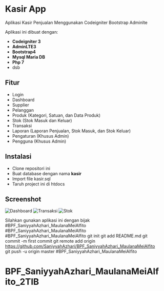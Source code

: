 # Kasir App
Aplikasi Kasir Penjualan Menggunakan Codeigniter Bootstrap Adminlte

Aplikasi ini dibuat dengan:
* **Codeigniter 3**
* **AdminLTE3**
* **Bootstrap4**
* **Mysql Maria DB**
* **Php 7**
* dsb

## Fitur

* Login
* Dashboard
* Supplier
* Pelanggan
* Produk (Kategori, Satuan, dan Data Produk)
* Stok (Stok Masuk dan Keluar)
* Transaksi
* Laporan (Laporan Penjualan, Stok Masuk, dan Stok Keluar)
* Pengaturan (Khusus Admin)
* Pengguna (Khusus Admin)

## Instalasi

* Clone repositori ini
* Buat database dengan nama **kasir**
* Import file kasir.sql
* Taruh project ini di htdocs

## Screenshot

![Dashboard](https://i.ibb.co/3vV25Gv/dashboard.png)
![Transaksi](https://i.ibb.co/25jpLqL/transaksi.png)
![Stok](https://i.ibb.co/f4XF8MN/stok.png)

Silahkan gunakan aplikasi ini dengan bijak
#BPF_SaniyyahAzhari_MaulanaMeiAlfito
#BPF_SaniyyahAzhari_MaulanaMeiAlfito
#BPF_SaniyyahAzhari_MaulanaMeiAlfito git init git add README.md git commit -m first commit git remote add origin https://github.com/SaniyyahAzhari/BPF_SaniyyahAzhari_MaulanaMeiAlfito git push -u origin master
#BPF_SaniyyahAzhari_MaulanaMeiAlfito
# BPF_SaniyyahAzhari_MaulanaMeiAlfito_2TIB
